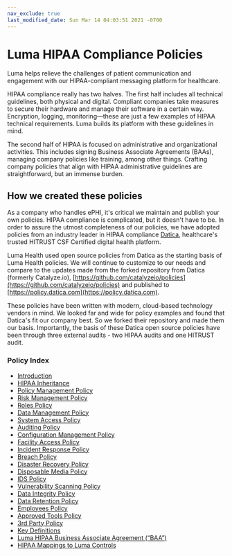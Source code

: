 ```yaml
---
nav_exclude: true
last_modified_date: Sun Mar 14 04:03:51 2021 -0700
---
```


# Luma HIPAA Compliance Policies

Luma helps relieve the challenges of patient communication and engagement with our HIPAA-compliant messaging platform for healthcare.

HIPAA compliance really has two halves. The first half includes all technical guidelines, both physical and digital. Compliant companies take measures to secure their hardware and manage their software in a certain way. Encryption, logging, monitoring—these are just a few examples of HIPAA technical requirements. Luma builds its platform with these guidelines in mind.

The second half of HIPAA is focused on administrative and organizational activities. This includes signing Business Associate Agreements (BAAs), managing company policies like training, among other things. Crafting company policies that align with HIPAA administrative guidelines are straightforward, but an immense burden.

## How we created these policies

As a company who handles ePHI, it's critical we maintain and publish your own policies. HIPAA compliance is complicated, but it doesn't have to be. In order to assure the utmost completeness of our policies, we have adopted policies from an industry leader in HIPAA compliance [Datica](htts://datica.com), healthcare's trusted HITRUST CSF Certified digital health platform.

Luma Health used open source policies from Datica as the starting basis of Luma Health policies. We will continue to customize to our needs and compare to the updates made from the forked repository from Datica (formerly Catalyze.io), [https://github.com/catalyzeio/policies](https://github.com/catalyzeio/policies) and published to [https://policy.datica.com](https://policy.datica.com).

These policies have been written with modern, cloud-based technology vendors in mind. We looked far and wide for policy examples and found that Datica's fit our company best. So we forked their repository and made them our basis. Importantly, the basis of these Datica open source policies have been through three external audits - two HIPAA audits and one HITRUST audit.

### Policy Index

* [Introduction](01-introduction.md)
* [HIPAA Inheritance](02-hipaa_inheritance.md)
* [Policy Management Policy](03-policy_management_policy.md)
* [Risk Management Policy](04-risk_management_policy.md)
* [Roles Policy](05-roles_policy.md)
* [Data Management Policy](06-data_management_policy.md)
* [System Access Policy](07-systems_access_policy.md)
* [Auditing Policy](08-auditing_policy.md)
* [Configuration Management Policy](09-configuration_management_policy.md)
* [Facility Access Policy](10-facility_access_policy.md)
* [Incident Response Policy](11-incident_response_policy.md)
* [Breach Policy](12-breach_policy.md)
* [Disaster Recovery Policy](13-disaster_recovery_policy.md)
* [Disposable Media Policy](14-disposable_media_policy.md)
* [IDS Policy](15-ids_policy.md)
* [Vulnerability Scanning Policy](16-vulnerability_scanning_policy.md)
* [Data Integrity Policy](17-data_integrity_policy.md)
* [Data Retention Policy](18-data_retention_policy.md)
* [Employees Policy](19-employees_policy.md)
* [Approved Tools Policy](20-approved_tools_policy.md)
* [3rd Party Policy](21-3rd_party_policy.md)
* [Key Definitions](22-key_definitions.md)
* [Luma HIPAA Business Associate Agreement (“BAA”)](23-luma_hipaa_business_associate_agreement.md)
* [HIPAA Mappings to Luma Controls](24-hipaa_mapping_to_luma_controls.md)

